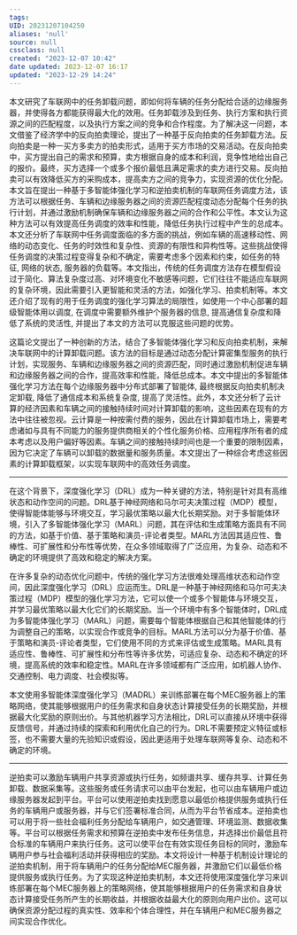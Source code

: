 ```yaml
---
tags: 
UID: 20231207104250
aliases: 'null'
source: null
cssclass: null
created: "2023-12-07 10:42"
date updated: 2023-12-07 16:17
updated: "2023-12-29 14:24"
---
```


本文研究了车联网中的任务卸载问题，即如何将车辆的任务分配给合适的边缘服务器，并使得各方都能获得最大化的效用。任务卸载涉及到任务、执行方案和执行资源之间的匹配程度，以及执行方案之间的竞争和合作程度。为了解决这一问题，本文借鉴了经济学中的反向拍卖理论，提出了一种基于反向拍卖的任务卸载方法。反向拍卖是一种一买方多卖方的拍卖形式，适用于买方市场的交易活动。在反向拍卖中，买方提出自己的需求和预算，卖方根据自身的成本和利润，竞争性地给出自己的报价。最终，买方选择一个或多个报价最低且满足需求的卖方进行交易。反向拍卖可以有效降低买方的采购成本，提高卖方之间的竞争力，实现资源的优化分配。本文旨在提出一种基于多智能体强化学习和逆拍卖机制的车联网任务调度方法，该方法可以根据任务、车辆和边缘服务器之间的资源匹配程度动态分配每个任务的执行计划，并通过激励机制确保车辆和边缘服务器之间的合作和公平性。本文认为这种方法可以有效提高任务调度的效率和性能，降低任务执行过程中产生的总成本。本文还分析了车联网中任务调度面临的多方面的挑战，例如车辆的高速移动性、网络的动态变化、任务的时效性和复杂性、资源的有限性和异构性等。这些挑战使得任务调度的决策过程变得复杂和不确定，需要考虑多个因素和约束，如任务的特征, 网络的状态, 服务器的负载等。本文指出，传统的任务调度方法存在模型假设过于简化、算法复杂度过高、对环境变化不敏感等问题，它们往往不能适应车联网的复杂环境，因此需要引入更智能和灵活的方法，如强化学习、拍卖机制等。本文还介绍了现有的用于任务调度的强化学习算法的局限性，如使用一个中心部署的超级智能体用以调度, 在调度中需要额外维护个服务器的信息, 提高通信复杂度和降低了系统的灵活性, 并提出了本文的方法可以克服这些问题的优势。

这篇论文提出了一种创新的方法，结合了多智能体强化学习和反向拍卖机制，来解决车联网中的计算卸载问题。该方法的目标是通过动态分配计算密集型服务的执行计划，实现服务、车辆和边缘服务器之间的资源匹配，同时通过激励机制促进车辆和边缘服务器之间的合作，提高效率和性能，降低总成本。本文中提出的多智能体强化学习方法在每个边缘服务器中分布式部署了智能体, 最终根据反向拍卖机制决定卸载, 降低了通信成本和系统复杂度, 提高了灵活性。此外，本文还分析了云计算的经济因素和车辆之间的接触持续时间对计算卸载的影响，这些因素在现有的方法中往往被忽视。云计算是一种按需付费的服务，因此在计算卸载市场上，需要考虑诸如与具有不同能力的服务提供商相关的个性化服务价格、应用程序所有者的成本考虑以及用户偏好等因素。车辆之间的接触持续时间也是一个重要的限制因素，因为它决定了车辆可以卸载的数据量和服务质量。本文提出了一种综合考虑这些因素的计算卸载框架，以实现车联网中的高效任务调度。

---

在这个背景下，深度强化学习（DRL）成为一种关键的方法，特别是针对具有高维状态和动作空间的问题。DRL基于神经网络和马尔可夫决策过程（MDP）模型，使得智能体能够与环境交互，学习最优策略以最大化长期奖励。对于多智能体环境，引入了多智能体强化学习（MARL）问题，其在评估和生成策略方面具有不同的方法，如基于价值、基于策略和演员-评论者类型。MARL方法因其适应性、鲁棒性、可扩展性和分布性等优势，在众多领域取得了广泛应用，为复杂、动态和不确定的环境提供了高效和稳定的解决方案。

在许多复杂的动态优化问题中，传统的强化学习方法很难处理高维状态和动作空间，因此深度强化学习（DRL）应运而生。DRL是一种基于神经网络和马尔可夫决策过程（MDP）模型的强化学习方法，它可以使一个或多个智能体与环境交互，并学习最优策略以最大化它们的长期奖励。当一个环境中有多个智能体时，DRL成为多智能体强化学习（MARL）问题，需要每个智能体根据自己和其他智能体的行为调整自己的策略，以实现合作或竞争的目标。MARL方法可以分为基于价值、基于策略和演员-评论者类型，它们使用不同的方式来评估或生成策略。MARL具有适应性、鲁棒性、可扩展性和分布性等许多优势，可适应复杂、动态和不确定的环境，提高系统的效率和稳定性。MARL在许多领域都有广泛应用，如机器人协作、交通控制、电力调度、社会模拟等。

本文使用多智能体深度强化学习（MADRL）来训练部署在每个MEC服务器上的策略网络，使其能够根据用户的任务需求和自身状态计算接受任务的长期奖励，并根据最大化奖励的原则出价。与其他机器学习方法相比，DRL可以直接从环境中获得反馈信号，并通过持续的探索和利用优化自己的行为。DRL不需要预定义特征或标签，也不需要大量的先验知识或假设，因此更适用于处理车联网等复杂、动态和不确定的环境。

---

逆拍卖可以激励车辆用户共享资源或执行任务，如频谱共享、缓存共享、计算任务卸载、数据采集等。这些服务或任务请求可以由平台发起，也可以由车辆用户或边缘服务器发起到平台。平台可以使用逆拍卖找到愿意以最低价格提供服务或执行任务的车辆用户或服务器，并与它们签署标准合同，从而为平台节省成本。逆拍卖也可以用于将一些社会福利任务分配给车辆用户，如交通管理、环境监测、数据收集等。平台可以根据任务需求和预算在逆拍卖中发布任务信息，并选择出价最低且符合标准的车辆用户来执行任务。这可以使平台在有效实现任务目标的同时，激励车辆用户参与社会福利活动并获得相应的奖励。本文将设计一种基于机制设计理论的逆拍卖机制，用于将车辆用户的任务分配给MEC服务器，并激励它们以最低价格提供服务或执行任务。为了实现这种逆拍卖机制，本文还将使用深度强化学习来训练部署在每个MEC服务器上的策略网络，使其能够根据用户的任务需求和自身状态计算接受任务所产生的长期收益，并根据收益最大化的原则向用户出价。这可以确保资源分配过程的真实性、效率和个体合理性，并在车辆用户和MEC服务器之间实现合作优化。
